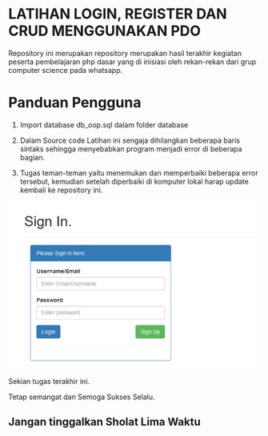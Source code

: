 # LATIHAN LOGIN, REGISTER DAN CRUD MENGGUNAKAN PDO

Repository ini merupakan repository merupakan hasil terakhir kegiatan peserta pembelajaran php dasar yang di inisiasi oleh rekan-rekan dari grup computer science pada whatsapp.

# Panduan Pengguna

1. Import database db_oop.sql dalam folder database

2. Dalam Source code Latihan ini sengaja dihilangkan beberapa baris sintaks
sehingga menyebabkan program menjadi error di beberapa bagian.

3. Tugas teman-teman yaitu menemukan dan memperbaiki beberapa error tersebut, 
kemudian setelah diperbaiki di komputer lokal harap update kembali ke repository ini.

![ss](/asset/login.png)

Sekian tugas terakhir ini.

Tetap semangat dan Semoga Sukses Selalu.
## Jangan tinggalkan Sholat Lima Waktu
